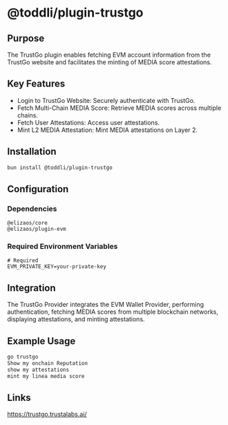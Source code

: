 # @toddli/plugin-trustgo

## Purpose
The TrustGo plugin enables fetching EVM account information from the TrustGo website and facilitates the minting of MEDIA score attestations.

## Key Features
- Login to TrustGo Website: Securely authenticate with TrustGo.
- Fetch Multi-Chain MEDIA Score: Retrieve MEDIA scores across multiple chains.
- Fetch User Attestations: Access user attestations.
- Mint L2 MEDIA Attestation: Mint MEDIA attestations on Layer 2.

## Installation
```bash
bun install @toddli/plugin-trustgo
```

## Configuration
### Dependencies
```
@elizaos/core
@elizaos/plugin-evm
```

### Required Environment Variables
```env
# Required
EVM_PRIVATE_KEY=your-private-key
```

## Integration
The TrustGo Provider integrates the EVM Wallet Provider, performing authentication, fetching MEDIA scores from multiple blockchain networks, displaying attestations, and minting attestations.

## Example Usage
```typescript
go trustgo
Show my onchain Reputation
show my attestations
mint my linea media score
```

## Links
https://trustgo.trustalabs.ai/
